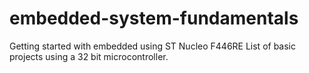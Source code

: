 # embedded-system-fundamentals
Getting started with embedded using ST Nucleo F446RE
List of basic projects using a 32 bit microcontroller.
